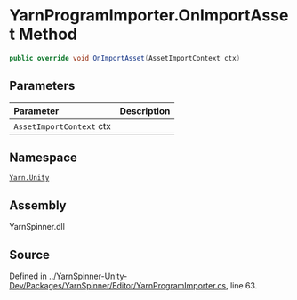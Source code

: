 <!-- This file was generated by a tool. Do not edit this file by hand. -->

# YarnProgramImporter.OnImportAsset Method


```csharp
public override void OnImportAsset(AssetImportContext ctx)
```

## Parameters
|Parameter|Description|
|:---|:---|
|`AssetImportContext` ctx||


## Namespace
[`Yarn.Unity`](/api/csharp/yarn.unity/README.md)

## Assembly
YarnSpinner.dll

## Source
Defined in [../YarnSpinner-Unity-Dev/Packages/YarnSpinner/Editor/YarnProgramImporter.cs](https://github.com/YarnSpinnerTool/YarnSpinner-Unity//blob/develop/Editor/YarnProgramImporter.cs#L63), line 63.
